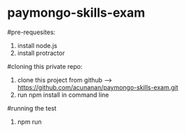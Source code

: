 # paymongo-skills-exam

#pre-requesites:
1. install node.js
2. install protractor

#cloning this private repo:
1. clone this project from github --> https://github.com/acunanan/paymongo-skills-exam.git
2. run npm install in command line

#running the test
1. npm run <scripts package.json>
